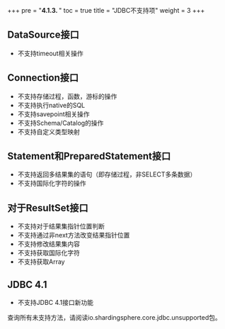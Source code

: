 +++
pre = "<b>4.1.3. </b>"
toc = true
title = "JDBC不支持项"
weight = 3
+++

## DataSource接口

- 不支持timeout相关操作

## Connection接口

- 不支持存储过程，函数，游标的操作
- 不支持执行native的SQL
- 不支持savepoint相关操作
- 不支持Schema/Catalog的操作
- 不支持自定义类型映射

## Statement和PreparedStatement接口

- 不支持返回多结果集的语句（即存储过程，非SELECT多条数据）
- 不支持国际化字符的操作

## 对于ResultSet接口

- 不支持对于结果集指针位置判断
- 不支持通过非next方法改变结果指针位置
- 不支持修改结果集内容
- 不支持获取国际化字符
- 不支持获取Array

## JDBC 4.1

- 不支持JDBC 4.1接口新功能

查询所有未支持方法，请阅读io.shardingsphere.core.jdbc.unsupported包。

